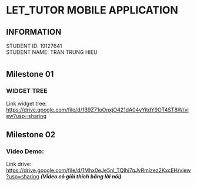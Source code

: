 # LET_TUTOR MOBILE APPLICATION

## INFORMATION

STUDENT ID: 19127641 </br>
STUDENT NAME: TRAN TRUNG HIEU

#
## Milestone 01
### WIDGET TREE

Link widget tree: https://drive.google.com/file/d/1B9Z71oOnxjO421dA04yYitdY9OT4ST8W/view?usp=sharing 

## Milestone 02
### Video Demo: 
Link drive: https://drive.google.com/file/d/1Mhx0eJe5nI_TQIhi7qJvRmlzez2KxcEH/view?usp=sharing
***(Video có giải thích bằng lời nói)***
